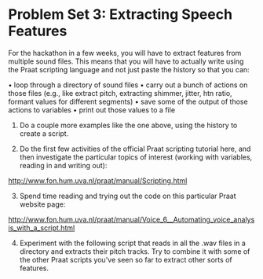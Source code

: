 # Problem Set 3: Extracting Speech Features

For the hackathon in a few weeks, you will have to extract features from multiple sound files. This means that you will have to actually write using the Praat scripting language and not just paste the history so that you can:

•	loop through a directory of sound files
•	carry out a bunch of actions on those files (e.g., like extract pitch, extracting shimmer, jitter, htn ratio, formant values for different segments) 
•	save some of the output of those actions to variables
•	print out those values to a file

1. Do a couple more examples like the one above, using the history to create a script.

2. Do the first few activities of the official Praat scripting tutorial here, and then investigate the particular topics of interest (working with variables, reading in and writing out):

http://www.fon.hum.uva.nl/praat/manual/Scripting.html

3. Spend  time  reading and trying out the code on this particular Praat website page:

http://www.fon.hum.uva.nl/praat/manual/Voice_6__Automating_voice_analysis_with_a_script.html

4. Experiment with the following script that reads in all the .wav files in a directory and extracts their pitch tracks. Try to combine it with some of the other Praat scripts you've seen so far to extract other sorts of features.
